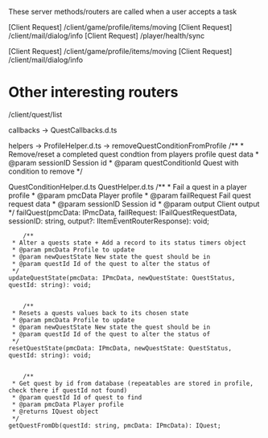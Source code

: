 These server methods/routers are called when a user accepts a task

[Client Request] /client/game/profile/items/moving
[Client Request] /client/mail/dialog/info
[Client Request] /player/health/sync

[Client Request] /client/game/profile/items/moving
[Client Request] /client/mail/dialog/info


# Other interesting routers
/client/quest/list

callbacks -> QuestCallbacks.d.ts


helpers -> ProfileHelper.d.ts -> removeQuestConditionFromProfile
    /**
     * Remove/reset a completed quest condtion from players profile quest data
     * @param sessionID Session id
     * @param questConditionId Quest with condition to remove
     */

QuestConditionHelper.d.ts
QuestHelper.d.ts
    /**
     * Fail a quest in a player profile
     * @param pmcData Player profile
     * @param failRequest Fail quest request data
     * @param sessionID Session id
     * @param output Client output
     */
    failQuest(pmcData: IPmcData, failRequest: IFailQuestRequestData, sessionID: string, output?: IItemEventRouterResponse): void;


        /**
     * Alter a quests state + Add a record to its status timers object
     * @param pmcData Profile to update
     * @param newQuestState New state the quest should be in
     * @param questId Id of the quest to alter the status of
     */
    updateQuestState(pmcData: IPmcData, newQuestState: QuestStatus, questId: string): void;


        /**
     * Resets a quests values back to its chosen state
     * @param pmcData Profile to update
     * @param newQuestState New state the quest should be in
     * @param questId Id of the quest to alter the status of
     */
    resetQuestState(pmcData: IPmcData, newQuestState: QuestStatus, questId: string): void;


        /**
     * Get quest by id from database (repeatables are stored in profile, check there if questId not found)
     * @param questId Id of quest to find
     * @param pmcData Player profile
     * @returns IQuest object
     */
    getQuestFromDb(questId: string, pmcData: IPmcData): IQuest;